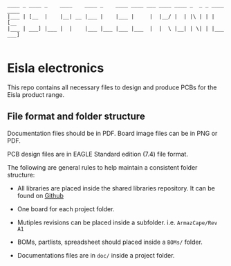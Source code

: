 ```
____ _ ____ _    ____    ____ _    ____ ____ ___ ____ ____ _  _ _ ____ ____ 
|___ | [__  |    |__| __ |___ |    |___ |     |  |__/ |  | |\ | | |    [__  
|___ | ___] |___ |  |    |___ |___ |___ |___  |  |  \ |__| | \| | |___ ___] 
 
```
                                                                         
                                                                         
# Eisla electronics

This repo contains all necessary files to design and produce PCBs for the Eisla product range.

## File format and folder structure

Documentation files should be in PDF. Board image files can be in PNG or PDF.

PCB design files are in EAGLE Standard edition (7.4) file format.


The following are general rules to help maintain a consistent folder structure:

* All libraries are placed inside the shared libraries repository. It can be found
  on [Github](https://github.com/exmchina-dev/eagle-resources)

* One board for each project folder.  

* Mutiples revisions can be placed inside a subfolder. i.e. `ArmazCape/Rev A1`

* BOMs, partlists, spreadsheet should placed inside a `BOMs/` folder.  

* Documentations files are in `doc/` inside a project folder.
